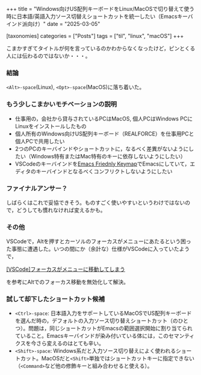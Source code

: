 +++
title = "Windows向けUS配列キーボードをLinux/MacOSで切り替えて使う時に日本語/英語入力ソース切替えショートカットを統一したい（Emacsキーバインド派向け）"
date = "2025-03-05"

[taxonomies]
categories = ["Posts"]
tags = ["til", "linux", "macOS"]
+++

こまかすぎてタイトルが何を言っているのかわからなくなったけど，ピンとくる人には伝わるのではないか・・・。

### 結論

`<Alt>-space`(Linux), `<Opt>-space`(MacOS)に落ち着いた。

### もう少しこまかいモチベーションの説明

- 仕事用の，会社から貸与されているPCはMacOS, 個人PCはWindows PCにLinuxをインストールしたもの
- 個人所有のWindows向けUS配列キーボード（REALFORCE）を仕事用PCと個人PCで共用したい
- 2つのPCのキーバインドやショートカットに，なるべく差異がないようにしたい（Windows特有またはMac特有のキーに依存しないようにしたい）
- VSCodeのキーバインドを[Emacs Friednly Keymap](https://marketplace.visualstudio.com/items?itemName=lfs.vscode-emacs-friendly)でEmacsにしていて，エディタのキーバインドとなるべくコンフリクトしないようにしたい

### ファイナルアンサー？

しばらくはこれで妥協できそう。ものすごく使いやすいというわけではないので，どうしても慣れなければ変えるかも。

### その他

VSCodeで，Altを押すとカーソルのフォーカスがメニューにあたるという困った事態に遭遇した。いつの間にか（余計な）仕様がVSCodeに入っていたようで，

[[VSCode]フォーカスがメニューに移動してしまう](https://www.codelab.jp/blog/?p=3303)

を参考にAltでのフォーカス移動を無効化して解決。

### 試して却下したショートカット候補

- `<Ctrl>-space`: 日本語入力をサポートしているMacOSでUS配列キーボードを選んだ時の，デフォルトの入力ソース切り替えショートカット（のひとつ）。問題は，同じショートカットがEmacsの範囲選択開始に割り当てられていること。Emacsキーバインドが染み付いている体には，このセマンティクスを今さら変えるのはとても辛い。
- `<Shift>-space`: Windows系だと入力ソース切り替えによく使われるショートカット。MacOSだと`<Shift>`単独ではショートカットキーに指定できない（`<Command>`など他の修飾キーと組み合わせると使える）。
